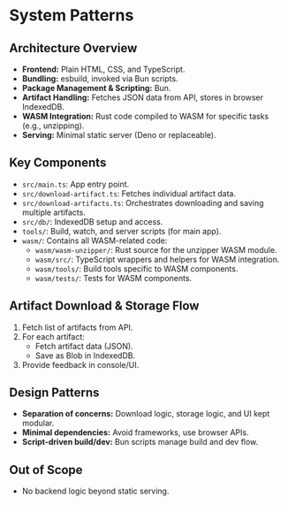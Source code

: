 # System Patterns

## Architecture Overview
- **Frontend:** Plain HTML, CSS, and TypeScript.
- **Bundling:** esbuild, invoked via Bun scripts.
- **Package Management & Scripting:** Bun.
- **Artifact Handling:** Fetches JSON data from API, stores in browser IndexedDB.
- **WASM Integration:** Rust code compiled to WASM for specific tasks (e.g., unzipping).
- **Serving:** Minimal static server (Deno or replaceable).

## Key Components
- `src/main.ts`: App entry point.
- `src/download-artifact.ts`: Fetches individual artifact data.
- `src/download-artifacts.ts`: Orchestrates downloading and saving multiple artifacts.
- `src/db/`: IndexedDB setup and access.
- `tools/`: Build, watch, and server scripts (for main app).
- `wasm/`: Contains all WASM-related code:
  - `wasm/wasm-unzipper/`: Rust source for the unzipper WASM module.
  - `wasm/src/`: TypeScript wrappers and helpers for WASM integration.
  - `wasm/tools/`: Build tools specific to WASM components.
  - `wasm/tests/`: Tests for WASM components.

## Artifact Download & Storage Flow
1. Fetch list of artifacts from API.
2. For each artifact:
   - Fetch artifact data (JSON).
   - Save as Blob in IndexedDB.
3. Provide feedback in console/UI.

## Design Patterns
- **Separation of concerns:** Download logic, storage logic, and UI kept modular.
- **Minimal dependencies:** Avoid frameworks, use browser APIs.
- **Script-driven build/dev:** Bun scripts manage build and dev flow.

## Out of Scope
- No backend logic beyond static serving.
